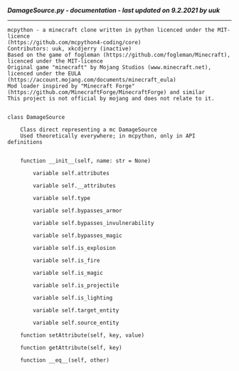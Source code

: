 ***DamageSource.py - documentation - last updated on 9.2.2021 by uuk***
___

    mcpython - a minecraft clone written in python licenced under the MIT-licence 
    (https://github.com/mcpython4-coding/core)
    Contributors: uuk, xkcdjerry (inactive)
    Based on the game of fogleman (https://github.com/fogleman/Minecraft), licenced under the MIT-licence
    Original game "minecraft" by Mojang Studios (www.minecraft.net), licenced under the EULA
    (https://account.mojang.com/documents/minecraft_eula)
    Mod loader inspired by "Minecraft Forge" (https://github.com/MinecraftForge/MinecraftForge) and similar
    This project is not official by mojang and does not relate to it.


    class DamageSource
        
        Class direct representing a mc DamageSource
        Used theoretically everywhere; in mcpython, only in API definitions


        function __init__(self, name: str = None)

            variable self.attributes

            variable self.__attributes

            variable self.type

            variable self.bypasses_armor

            variable self.bypasses_invulnerability

            variable self.bypasses_magic

            variable self.is_explosion

            variable self.is_fire

            variable self.is_magic

            variable self.is_projectile

            variable self.is_lighting

            variable self.target_entity

            variable self.source_entity

        function setAttribute(self, key, value)

        function getAttribute(self, key)

        function __eq__(self, other)